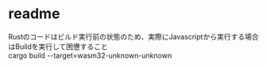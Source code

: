 # readme
Rustのコードはビルド実行前の状態のため、実際にJavascriptから実行する場合はBuildを実行して困憊すること  
cargo build --target=wasm32-unknown-unknown